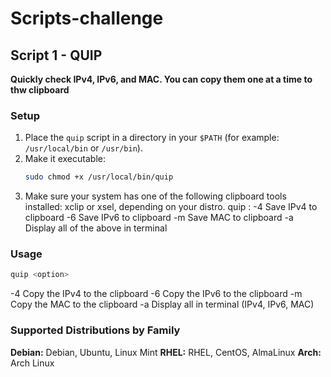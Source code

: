 # Scripts-challenge

## Script 1 - QUIP

**Quickly check IPv4, IPv6, and MAC. You can copy them one at a time to thw clipboard**

### Setup
1. Place the `quip` script in a directory in your `$PATH` (for example: `/usr/local/bin` or `/usr/bin`).  
2. Make it executable:
   ```bash
   sudo chmod +x /usr/local/bin/quip
   ```
3. Make sure your system has one of the following clipboard tools installed: xclip or xsel, depending on your distro.
quip <flags>:
-4 Save IPv4 to clipboard
-6 Save IPv6 to clipboard
-m Save MAC to clipboard
-a Display all of the above in terminal

### Usage
   ```bash
   quip <option>
   ```

   -4   Copy the IPv4 to the clipboard
   -6   Copy the IPv6 to the clipboard
   -m   Copy the MAC to the clipboard
   -a   Display all in terminal (IPv4, IPv6, MAC)

### Supported Distributions by Family

**Debian:** Debian, Ubuntu, Linux Mint
**RHEL:** RHEL, CentOS, AlmaLinux
**Arch:** Arch Linux
